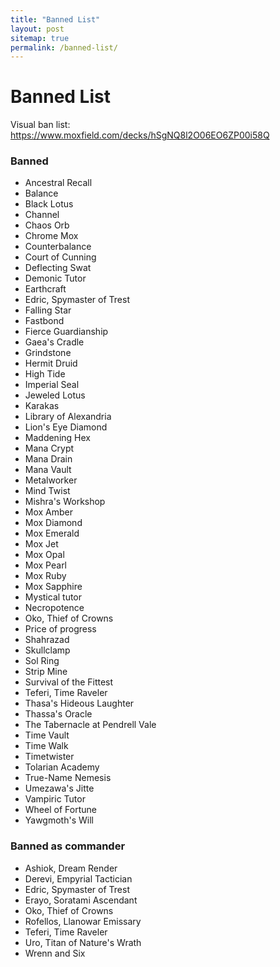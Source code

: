 ```yaml
---
title: "Banned List"
layout: post
sitemap: true
permalink: /banned-list/
---
```


# Banned List

Visual ban list: <a href="https://www.moxfield.com/decks/hSgNQ8l2O06EO6ZP00i58Q" target="_">https://www.moxfield.com/decks/hSgNQ8l2O06EO6ZP00i58Q</a>

### Banned
* Ancestral Recall
* Balance
* Black Lotus
* Channel
* Chaos Orb
* Chrome Mox
* Counterbalance
* Court of Cunning
* Deflecting Swat
* Demonic Tutor
* Earthcraft
* Edric, Spymaster of Trest
* Falling Star
* Fastbond
* Fierce Guardianship
* Gaea's Cradle
* Grindstone
* Hermit Druid
* High Tide
* Imperial Seal
* Jeweled Lotus
* Karakas
* Library of Alexandria
* Lion's Eye Diamond
* Maddening Hex
* Mana Crypt
* Mana Drain
* Mana Vault
* Metalworker
* Mind Twist
* Mishra's Workshop
* Mox Amber
* Mox Diamond
* Mox Emerald
* Mox Jet
* Mox Opal
* Mox Pearl
* Mox Ruby
* Mox Sapphire
* Mystical tutor
* Necropotence
* Oko, Thief of Crowns
* Price of progress
* Shahrazad
* Skullclamp
* Sol Ring
* Strip Mine
* Survival of the Fittest
* Teferi, Time Raveler
* Thasa's Hideous Laughter
* Thassa's Oracle
* The Tabernacle at Pendrell Vale
* Time Vault
* Time Walk
* Timetwister
* Tolarian Academy
* True-Name Nemesis
* Umezawa's Jitte
* Vampiric Tutor
* Wheel of Fortune
* Yawgmoth's Will

### Banned as commander
* Ashiok, Dream Render
* Derevi, Empyrial Tactician
* Edric, Spymaster of Trest
* Erayo, Soratami Ascendant
* Oko, Thief of Crowns
* Rofellos, Llanowar Emissary
* Teferi, Time Raveler
* Uro, Titan of Nature's Wrath
* Wrenn and Six